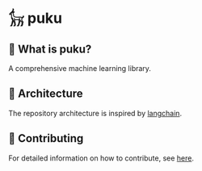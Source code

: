 # 𓃴 puku

## 🤔 What is puku?
A comprehensive machine learning library.

## 🔗 Architecture
The repository architecture is inspired by [langchain](https://github.com/langchain-ai/langchain?tab=readme-ov-file).

## 💁 Contributing
For detailed information on how to contribute, see [here](docs/contributing.md).